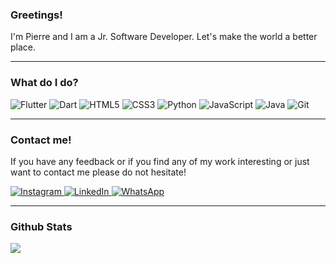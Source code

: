 



### Greetings!

I'm Pierre and I am a Jr. Software Developer. Let's make the world a better place.

---

### What do I do?

<p>
<img alt="Flutter" src="https://img.shields.io/badge/Flutter-075B9A?logo=flutter&logoColor=white&style=for-the-badge"/>
<img alt="Dart" src="https://img.shields.io/badge/Dart-04599C?logo=dart&logoColor=white&style=for-the-badge"/>
<img alt="HTML5" src="https://img.shields.io/badge/HTML5-E54D26?logo=html5&logoColor=white&style=for-the-badge"/>
<img alt="CSS3" src="https://img.shields.io/badge/CSS3-379AD5?logo=css3&logoColor=white&style=for-the-badge"/>
<img alt="Python" src="https://img.shields.io/badge/Python-3776AB?logo=python&logoColor=white&style=for-the-badge"/>
<img alt="JavaScript" src="https://img.shields.io/badge/JavaScript-F7DF1E?logo=javascript&logoColor=white&style=for-the-badge"/>
<img alt="Java" src="https://img.shields.io/badge/Java-FF5722?logo=java&logoColor=white&style=for-the-badge"/>
<img alt="Git" src="https://img.shields.io/badge/Git-F05032?logo=git&logoColor=white&style=for-the-badge"/>
</p>

---

### Contact me!

If you have any feedback or if you find any of my work interesting or just want to contact me please do not hesitate!

<p>
  <a href="https://www.instagram.com/sabbaghpierre/">
    <img alt="Instagram" src="https://img.shields.io/badge/Instagram-E4405F?logo=instagram&logoColor=white&style&style=social" />
  </a>
    <a href="https://www.linkedin.com/in/sabbaghpierre/">
    <img alt="LinkedIn" src="https://img.shields.io/badge/LinkedIn-0077B5?logo=LinkedIn&logoColor=white&style&style=social" />
  </a>
  <a href="https://wa.me/96176630992">
    <img alt="WhatsApp" src="https://img.shields.io/badge/WhatsApp-25D366?logo=WhatsApp&logoColor=white&style&style=social" />
  </a>
 </p>
 
 ---
 
 ### Github Stats
 
 <img align="center" src="https://github-readme-stats.vercel.app/api/top-langs/?username=Sabsons&layout=compact&theme=radical" />
